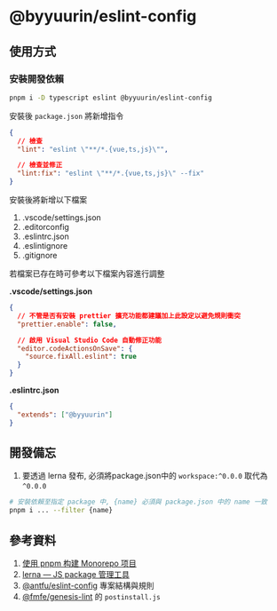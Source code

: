 # @byyuurin/eslint-config

## 使用方式

### 安裝開發依賴

```bash
pnpm i -D typescript eslint @byyuurin/eslint-config
```

安裝後 `package.json` 將新增指令

```json
{
  // 檢查
  "lint": "eslint \"**/*.{vue,ts,js}\"",

  // 檢查並修正
  "lint:fix": "eslint \"**/*.{vue,ts,js}\" --fix"
}
```

安裝後將新增以下檔案

1. .vscode/settings.json
2. .editorconfig
3. .eslintrc.json
4. .eslintignore
5. .gitignore

若檔案已存在時可參考以下檔案內容進行調整

**.vscode/settings.json**
```json
{
  // 不管是否有安裝 prettier 擴充功能都建議加上此設定以避免規則衝突
  "prettier.enable": false,

  // 啟用 Visual Studio Code 自動修正功能
  "editor.codeActionsOnSave": {
    "source.fixAll.eslint": true
  }
}
```

**.eslintrc.json**
```json
{
  "extends": ["@byyuurin"]
}
```

## 開發備忘

1. 要透過 lerna 發布, 必須將package.json中的 `workspace:^0.0.0` 取代為 `^0.0.0`

```bash
# 安裝依賴至指定 package 中, {name} 必須與 package.json 中的 name 一致
pnpm i ... --filter {name}
```

## 參考資料

1. [使用 pnpm 构建 Monorepo 项目](https://zhuanlan.zhihu.com/p/373935751)
2. [lerna — JS package 管理工具](https://medium.com/lion-f2e/lerna-js-package-%E7%AE%A1%E7%90%86%E5%B7%A5%E5%85%B7-e9ed360d1143)
3. [@antfu/eslint-config](https://github.com/antfu/eslint-config) 專案結構與規則
4. [@fmfe/genesis-lint](https://github.com/fmfe/genesis/tree/master/packages/genesis-lint) 的 `postinstall.js`
